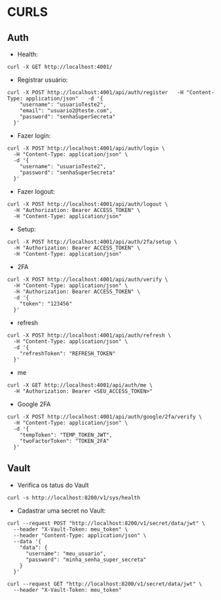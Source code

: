# CURLS

## Auth

- Health:
```
curl -X GET http://localhost:4001/
```

- Registrar usuário:
```
curl -X POST http://localhost:4001/api/auth/register   -H "Content-Type: application/json"   -d '{
    "username": "usuarioTeste2",
    "email": "usuario2@teste.com",
    "password": "senhaSuperSecreta"
  }'
```

- Fazer login:
```
curl -X POST http://localhost:4001/api/auth/login \
  -H "Content-Type: application/json" \
  -d '{
    "username": "usuarioTeste2",
    "password": "senhaSuperSecreta"
  }'
```

- Fazer logout:
```
curl -X POST http://localhost:4001/api/auth/logout \
  -H "Authorization: Bearer ACCESS_TOKEN" \
  -H "Content-Type: application/json"
```

- Setup:
```
curl -X POST http://localhost:4001/api/auth/2fa/setup \
  -H "Authorization: Bearer ACCESS_TOKEN" \
  -H "Content-Type: application/json"
```

- 2FA
```
curl -X POST http://localhost:4001/api/auth/verify \
  -H "Content-Type: application/json" \
  -H "Authorization: Bearer ACCESS_TOKEN" \
  -d '{
    "token": "123456"
  }'
```

- refresh
```
curl -X POST http://localhost:4001/api/auth/refresh \
  -H "Content-Type: application/json" \
  -d '{
    "refreshToken": "REFRESH_TOKEN"
  }'
```

- me
```
curl -X GET http://localhost:4001/api/auth/me \
  -H "Authorization: Bearer <SEU_ACCESS_TOKEN>"
```

- Google 2FA
```
curl -X POST http://localhost:4001/api/auth/google/2fa/verify \
  -H "Content-Type: application/json" \
  -d '{
    "tempToken": "TEMP_TOKEN_JWT",
    "twoFactorToken": "TOKEN_2FA"
  }'
```


## Vault
- Verifica os tatus do Vault
```
curl -s http://localhost:8200/v1/sys/health
```

- Cadastrar uma secret no Vault:
```
curl --request POST "http://localhost:8200/v1/secret/data/jwt" \
  --header "X-Vault-Token: meu_token" \
  --header "Content-Type: application/json" \
  --data '{
    "data": {
      "username": "meu_usuario",
      "password": "minha_senha_super_secreta"
    }
  }'
```


```
curl --request GET "http://localhost:8200/v1/secret/data/jwt" \
  --header "X-Vault-Token: meu_token"
```